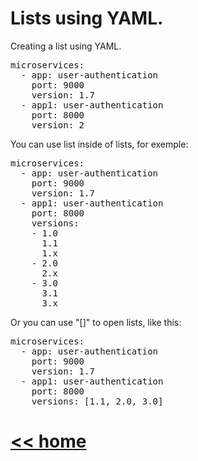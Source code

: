 # Lists using YAML.

Creating a list using YAML.
<pre>
microservices:
  - app: user-authentication
    port: 9000
    version: 1.7
  - app1: user-authentication
    port: 8000
    version: 2
</pre>
You can use list inside of lists, for exemple:
<pre>
microservices:
  - app: user-authentication
    port: 9000
    version: 1.7
  - app1: user-authentication
    port: 8000
    versions:
    - 1.0
      1.1
      1.x
    - 2.0
      2.x
    - 3.0
      3.1 
      3.x  
</pre>
Or you can use "[]" to open lists, like this: 
<pre>
microservices:
  - app: user-authentication
    port: 9000
    version: 1.7
  - app1: user-authentication
    port: 8000
    versions: [1.1, 2.0, 3.0]
</pre>

# [<< home](../README.md)